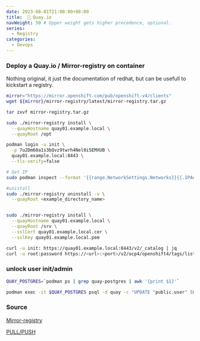 ```yaml
---
date: 2023-08-01T21:00:00+08:00
title:  🚠 Quay.io
navWeight: 50 # Upper weight gets higher precedence, optional.
series:
  - Registry
categories:
  - Devops
---
```


### Deploy a Quay.io / Mirror-registry on container

Nothing original, it just the documentation of redhat, but can be usefull to kickstart a registry.

```bash
mirror="https://mirror.openshift.com/pub/openshift-v4/clients"
wget ${mirror}/mirror-registry/latest/mirror-registry.tar.gz

tar zxvf mirror-registry.tar.gz

sudo ./mirror-registry install \
  --quayHostname quay01.example.local \
  --quayRoot /opt

podman login -u init \
  -p 7u2Dm68a1s3bQvz9twrh4Nel0i5EMXUB \
  quay01.example.local:8443 \
  --tls-verify=false

# Get IP
sudo podman inspect --format '{{range.NetworkSettings.Networks}}{{.IPAddress}}{{end}}' quay-app

#unistall 
sudo ./mirror-registry uninstall -v \
  --quayRoot <example_directory_name>


sudo ./mirror-registry install \
  --quayHostname quay01.example.local \
  --quayRoot /srv \
  --sslCert quay01.example.local.cer \
  --sslKey quay01.example.local.pem

curl -u init: https://quay01.example.local:8443/v2/_catalog | jq
curl -u root:password https://<url>:<port>/v2/ocp4/openshift4/tags/list | jq
```


### unlock user init/admin

```bash
QUAY_POSTGRES=`podman ps | grep quay-postgres | awk '{print $1}'`

podman exec -it $QUAY_POSTGRES psql -d quay -c "UPDATE "public.user" SET invalid_login_attempts = 0 WHERE username = 'init'"
```

### Source 

[Mirror-registry](https://docs.openshift.com/container-platform/4.10/installing/disconnected_install/installing-mirroring-creating-registry.html#mirror-registry-localhost_installing-mirroring-creating-registry)

[PULL/PUSH](https://access.redhat.com/documentation/en-us/red_hat_quay/3.8/html-single/deploy_red_hat_quay_for_proof-of-concept_non-production_purposes/index#push_and_pull_images)
